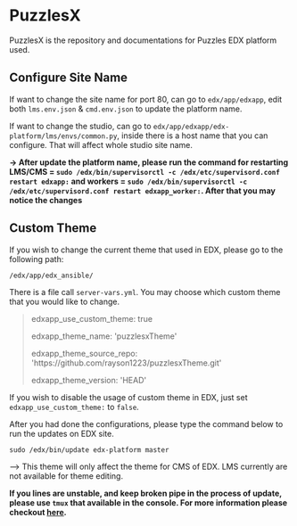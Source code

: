 PuzzlesX
========

PuzzlesX is the repository and documentations for Puzzles EDX platform used.

Configure Site Name
----------------------------

If want to change the site name for port 80, can go to `edx/app/edxapp`, edit both `lms.env.json` & `cmd.env.json` to update the platform name.

If want to change the studio, can go to `edx/app/edxapp/edx-platform/lms/envs/common.py`, inside there is a host name that you can configure. That will affect whole studio site name. 

**-> After update the platform name, please run the command for restarting LMS/CMS = `sudo /edx/bin/supervisorctl -c /edx/etc/supervisord.conf restart edxapp:` and workers = `sudo /edx/bin/supervisorctl -c /edx/etc/supervisord.conf restart edxapp_worker:`. After that you may notice the changes**

Custom Theme
--------------------

If you wish to change the current theme that used in EDX, please go to the following path:

`/edx/app/edx_ansible/`

There is a file call `server-vars.yml`. You may choose which custom theme that you would like to change. 

 <blockquote>
	<p>edxapp_use_custom_theme: true</p>
	<p>edxapp_theme_name: 'puzzlesxTheme'</p>
	<p>edxapp_theme_source_repo: 'https://github.com/rayson1223/puzzlesxTheme.git'</p>
	<p>edxapp_theme_version: 'HEAD'</p>
</blockquote>

If you wish to disable the usage of custom theme in EDX, just set `edxapp_use_custom_theme:` to `false`. 

After you had done the configurations, please type the command below to run the updates on EDX site.

`sudo /edx/bin/update edx-platform master`

--> This theme will only affect the theme for CMS of EDX. LMS currently are not available for theme editing. 

**If you lines are unstable, and keep broken pipe in the process of update, please use `tmux` that available in the console. For more information please checkout [here](https://gist.github.com/MohamedAlaa/2961058).**
